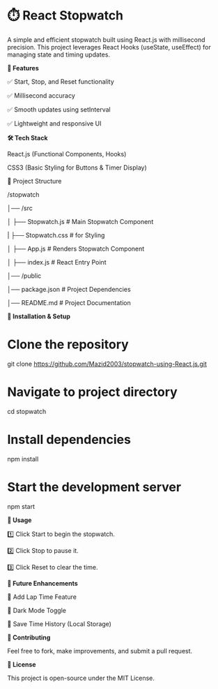 # ⏱️ React Stopwatch

A simple and efficient stopwatch built using React.js with millisecond precision. This project leverages React Hooks (useState, useEffect) for managing state and timing updates.

**📌 Features**

✅ Start, Stop, and Reset functionality

✅ Millisecond accuracy

✅ Smooth updates using setInterval

✅ Lightweight and responsive UI

**🛠️ Tech Stack**

React.js (Functional Components, Hooks)

CSS3 (Basic Styling for Buttons & Timer Display)

📂 Project Structure

/stopwatch

│── /src

│   ├── Stopwatch.js  # Main Stopwatch Component

|   ├── Stopwatch.css  # for Styling

│   ├── App.js  # Renders Stopwatch Component

│   ├── index.js  # React Entry Point

│── /public

│── package.json  # Project Dependencies

│── README.md  # Project Documentation

**📜 Installation & Setup**

# Clone the repository

git clone https://github.com/Mazid2003/stopwatch-using-React.js.git

# Navigate to project directory
cd stopwatch

# Install dependencies

npm install

# Start the development server

npm start

**📌 Usage**

1️⃣ Click Start to begin the stopwatch.

2️⃣ Click Stop to pause it.

3️⃣ Click Reset to clear the time.

**🌟 Future Enhancements**

🔹 Add Lap Time Feature

🔹 Dark Mode Toggle

🔹 Save Time History (Local Storage)

**🤝 Contributing**

Feel free to fork, make improvements, and submit a pull request.

**📄 License**

This project is open-source under the MIT License.
